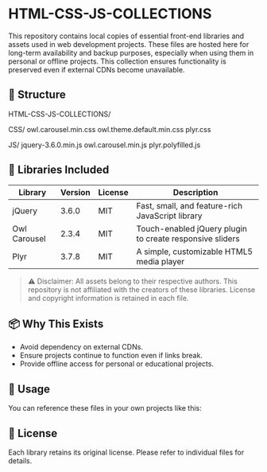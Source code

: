 # HTML-CSS-JS-COLLECTIONS

This repository contains local copies of essential front-end libraries and assets used in web development projects. 
These files are hosted here for long-term availability and backup purposes, especially when using them in personal or offline projects. 
This collection ensures functionality is preserved even if external CDNs become unavailable.

## 📁 Structure

HTML-CSS-JS-COLLECTIONS/

CSS/
    owl.carousel.min.css
    owl.theme.default.min.css
    plyr.css

JS/
    jquery-3.6.0.min.js
    owl.carousel.min.js
    plyr.polyfilled.js

## 🧩 Libraries Included

| Library        | Version | License | Description                                |
|----------------|---------|---------|--------------------------------------------|
| jQuery         | 3.6.0   | MIT     | Fast, small, and feature-rich JavaScript library |
| Owl Carousel   | 2.3.4   | MIT     | Touch-enabled jQuery plugin to create responsive sliders |
| Plyr           | 3.7.8   | MIT     | A simple, customizable HTML5 media player |

> ⚠️ Disclaimer: All assets belong to their respective authors. This repository is not affiliated with the creators of these libraries. License and copyright information is retained in each file.

## 📦 Why This Exists

- Avoid dependency on external CDNs.
- Ensure projects continue to function even if links break.
- Provide offline access for personal or educational projects.

## 🚀 Usage

You can reference these files in your own projects like this:

<!-- CSS -->
<link rel="stylesheet" href="https://odiwr.github.io/HTML-CSS-JS-COLLECTIONS/CSS/owl.carousel.min.css">

<link rel="stylesheet" href="https://odiwr.github.io/HTML-CSS-JS-COLLECTIONS/CSS/plyr.css">

<!-- JS -->
<script src="https://odiwr.github.io/HTML-CSS-JS-COLLECTIONS/JS/jquery-3.6.0.min.js"></script>

<script src="https://odiwr.github.io/HTML-CSS-JS-COLLECTIONS/JS/owl.carousel.min.js"></script>

<script src="https://odiwr.github.io/HTML-CSS-JS-COLLECTIONS/JS/plyr.polyfilled.js"></script>

## 📜 License

Each library retains its original license. Please refer to individual files for details.
